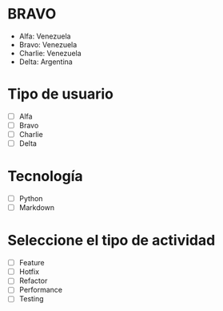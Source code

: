 # BRAVO

- Alfa: Venezuela
- Bravo: Venezuela
- Charlie: Venezuela
- Delta: Argentina

# Tipo de usuario
- [ ] Alfa
- [ ] Bravo
- [ ] Charlie
- [ ] Delta

# Tecnología
- [ ] Python
- [ ] Markdown

# Seleccione el tipo de actividad
- [ ] Feature
- [ ] Hotfix
- [ ] Refactor
- [ ] Performance
- [ ] Testing
